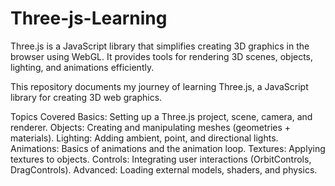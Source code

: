 # Three-js-Learning
Three.js is a JavaScript library that simplifies creating 3D graphics in the browser using WebGL. It provides tools for rendering 3D scenes, objects, lighting, and animations efficiently.


This repository documents my journey of learning Three.js, a JavaScript library for creating 3D web graphics.

Topics Covered
Basics: Setting up a Three.js project, scene, camera, and renderer.
Objects: Creating and manipulating meshes (geometries + materials).
Lighting: Adding ambient, point, and directional lights.
Animations: Basics of animations and the animation loop.
Textures: Applying textures to objects.
Controls: Integrating user interactions (OrbitControls, DragControls).
Advanced: Loading external models, shaders, and physics.
